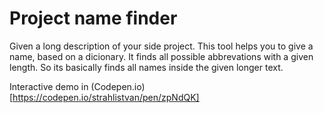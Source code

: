 # Project name finder
Given a long description of your side project. This tool helps you to give a name, based on a dicionary. It finds all possible abbrevations with a given length.
So its basically finds all names inside the given longer text.

Interactive demo in (Codepen.io)[https://codepen.io/strahlistvan/pen/zpNdQK]
